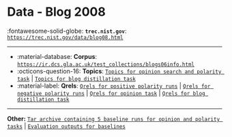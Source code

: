 # Data - Blog 2008 

:fontawesome-solid-globe: **`trec.nist.gov`**: [`https://trec.nist.gov/data/blog08.html`](https://trec.nist.gov/data/blog08.html)

---

- :material-database: **Corpus**: [`https://ir.dcs.gla.ac.uk/test_collections/blogs06info.html`](https://ir.dcs.gla.ac.uk/test_collections/blogs06info.html)
- :octicons-question-16: **Topics**: [`Topics for opinion search and polarity task`](https://trec.nist.gov/data/blog/08/06-08.all-blog-topics) | [`Topics for blog distillation task`](https://trec.nist.gov/data/blog/08/08.distillation-topics.1051-1100)
- :material-label: **Qrels**: [`Qrels for positive polarity runs`](https://trec.nist.gov/data/blog/08/08.qrels.positive.all-topics) | [`Qrels for negative polarity runs`](https://trec.nist.gov/data/blog/08/08.qrels.negative.all-topics) | [`Qrels for opinion task`](https://trec.nist.gov/data/blog/08/08.qrels.opinion.all-topics) | [`Qrels for blog distillation task`](https://trec.nist.gov/data/blog/08/08.blog.blogdist.qrels)


---

**Other:** [`Tar archive containing 5 baseline runs for opinion and polarity tasks`](https://trec.nist.gov/data/blog/08/baselines.tar) | [`Evaluation outputs for baselines`](https://trec.nist.gov/data/blog/08/baseline-eval.tar.gz)
